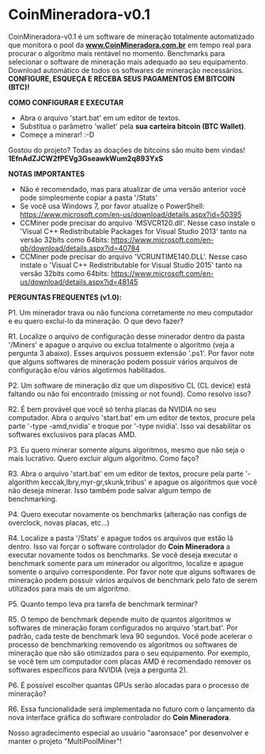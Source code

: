 # CoinMineradora-v0.1
CoinMineradora-v0.1 é um software de mineração totalmente automatizado que monitora o pool da **www.CoinMineradora.com.br** em tempo real para procurar o algoritmo mais rentável no momento. Benchmarks para selecionar o software de mineração mais adequado ao seu equipamento. Download automático de todos os softwares de mineração necessários. **CONFIGURE, ESQUEÇA E RECEBA SEUS PAGAMENTOS EM BITCOIN (BTC)!**


**COMO CONFIGURAR E EXECUTAR**
- Abra o arquivo 'start.bat' em um editor de textos.
- Substitua o parâmetro 'wallet' pela **sua carteira bitcoin (BTC Wallet)**.
- Começe a minerar! :-D


Gostou do projeto? Todas as doações de bitcoins são muito bem vindas! **1EfnAdZJCW2fPEVg3GseawkWum2q893YxS**


**NOTAS IMPORTANTES**
- Não é recomendado, mas para atualizar de uma versão anterior você pode simplesmente copiar a pasta '/Stats'
- Se você usa Windows 7, por favor atualize o PowerShell: 
https://www.microsoft.com/en-us/download/details.aspx?id=50395
- CCMiner pode precisar do arquivo 'MSVCR120.dll'. Nesse caso instale o 'Visual C++ Redistributable Packages for Visual Studio 2013' tanto na versão 32bits como 64bits: 
https://www.microsoft.com/en-gb/download/details.aspx?id=40784
- CCMiner pode precisar do arquivo 'VCRUNTIME140.DLL'. Nesse caso instale o 'Visual C++ Redistributable for Visual Studio 2015' tanto na versão 32bits como 64bits: 
https://www.microsoft.com/en-us/download/details.aspx?id=48145


**PERGUNTAS FREQUENTES (v1.0):**

P1. Um minerador trava ou não funciona corretamente no meu computador e eu quero excluí-lo da mineração. O que devo fazer?

R1. Localize o arquivo de configuração desse minerador dentro da pasta '/Miners' e apague o arquivo ou exclua totalmente o algoritmo (veja a pergunta 3 abaixo). Esses arquivos possuem extensão '.ps1'. Por favor note que alguns softwares de mineração podem possuir vários arquivos de configuração e/ou vários algotirmos habilitados.

P2. Um software de mineração diz que um dispositivo CL (CL device) está faltando ou não foi encontrado (missing or not found). Como resolvo isso?

R2. É bem provável que você só tenha placas da NVIDIA no seu computador. Abra o arquivo 'start.bat' em um editor de textos, procure pela parte '-type -amd,nvidia' e troque por '-type nvidia'. Isso vai desabilitar os softwares exclusivos para placas AMD.

P3. Eu quero minerar somente alguns algoritmos, mesmo que não seja o mais lucrativo. Quero excluir algum algoritmo. Como faço?

R3. Abra o arquivo 'start.bat' em um editor de textos, procure pela parte '-algorithm keccak,lbry,myr-gr,skunk,tribus' e apague os algoritmos que você não deseja minerar. Isso também pode salvar algum tempo de benchmarking.

P4. Quero executar novamente os benchmarks (alteração nas configs de overclock, novas placas, etc...)

R4. Localize a pasta '/Stats' e apague todos os arquivos que estão lá dentro. Isso vai forçar o software controlador do **Coin Mineradora** a executar novamente todos os benchmarks. Se vocẽ deseja executar o benchmark somente para um minerador ou algoritmo, localize e apague somente o arquivo correspondente. Por favor note que alguns softwares de mineração podem possuir vários arquivos de benchmark pelo fato de serem utilizados para mais de um algoritmo.

P5. Quanto tempo leva pra tarefa de benchmark terminar?

R5. O tempo de benchmark depende muito de quantos algoritmos w softwares de mineração foram configurados no arquivo 'start.bat'. Por padrão, cada teste de benchmark leva 90 segundos. Você pode acelerar o processo de benchmarking removendo os algoritmos ou softwares de mineração que não são otimizados para o seu equipamento. Por exemplo, se você tem um computador com placas AMD é recomendado remover os softwares específicos para NVIDIA (veja a pergunta 2).

P6. É possível escolher quantas GPUs serão alocadas para o processo de mineração?

R6. Essa funcionalidade será implementada no futuro com o lançamento da nova interface gráfica do software controlador do **Coin Mineradora**.


Nosso agradecimento especial ao usuário "aaronsace" por desenvolver e manter o projeto "MultiPoolMiner"!

